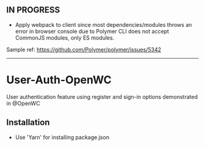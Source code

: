 ## IN PROGRESS
- Apply webpack to client since most dependencies/modules throws an error in browser console due to Polymer CLI does not accept CommonJS modules, only ES modules.

Sample ref: https://github.com/Polymer/polymer/issues/5342
___________

# User-Auth-OpenWC
User authentication feature using register and sign-in options demonstrated in @OpenWC

## Installation
- Use 'Yarn' for installing package.json

